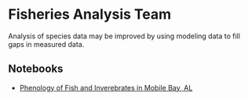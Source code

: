 # Fisheries Analysis Team
Analysis of species data may be improved by using modeling data to fill gaps in measured data.

## Notebooks
- [Phenology of Fish and Inverebrates in Mobile Bay, AL](https://github.com/OyBcSt/oybcst-fish)
